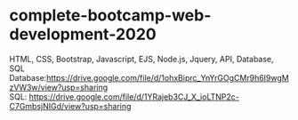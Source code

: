 # complete-bootcamp-web-development-2020
HTML, CSS, Bootstrap, Javascript, EJS, Node.js, Jquery, API, Database, SQL <br />
Database:https://drive.google.com/file/d/1ohxBiprc_YnYrGOgCMr9h6I9wgMzVW3w/view?usp=sharing <br />
SQL: https://drive.google.com/file/d/1YRajeb3CJ_X_ioLTNP2c-C7GmbsjNIGd/view?usp=sharing <br />
